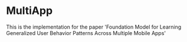 # MultiApp
This is the implementation for the paper 'Foundation Model for Learning Generalized User Behavior Patterns Across Multiple Mobile Apps'
